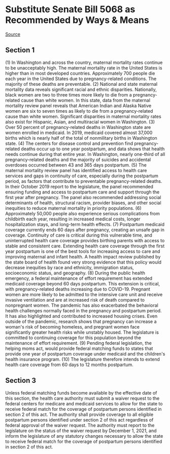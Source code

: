 # Substitute Senate Bill 5068 as Recommended by Ways & Means

[Source](http://lawfilesext.leg.wa.gov/biennium/2021-22/Xml/Bills/Senate%20Bills/5068-S.xml)
## Section 1
(1) In Washington and across the country, maternal mortality rates continue to be unacceptably high. The maternal mortality rate in the United States is higher than in most developed countries. Approximately 700 people die each year in the United States due to pregnancy-related conditions. The majority of these deaths are preventable.
(2) National and state maternal mortality data reveals significant racial and ethnic disparities. Nationally, black women are two to three times more likely to die from a pregnancy-related cause than white women. In this state, data from the maternal mortality review panel reveals that American Indian and Alaska Native women are six to seven times as likely to die from a pregnancy-related cause than white women. Significant disparities in maternal mortality rates also exist for Hispanic, Asian, and multiracial women in Washington.
(3) Over 50 percent of pregnancy-related deaths in Washington state are women enrolled in medicaid. In 2019, medicaid covered almost 37,000 births which is nearly half of the total of nonmilitary births in Washington state.
(4) The centers for disease control and prevention find pregnancy-related deaths occur up to one year postpartum, and data shows that health needs continue during that entire year. In Washington, nearly one-third of all pregnancy-related deaths and the majority of suicides and accidental overdoses occurred between 43 and 365 days postpartum.
(5) The maternal mortality review panel has identified access to health care services and gaps in continuity of care, especially during the postpartum period, as factors that contribute to preventable pregnancy-related deaths. In their October 2019 report to the legislature, the panel recommended ensuring funding and access to postpartum care and support through the first year after pregnancy. The panel also recommended addressing social determinants of health, structural racism, provider biases, and other social inequities to reduce maternal mortality in priority populations.
(6) Approximately 50,000 people also experience serious complications from childbirth each year, resulting in increased medical costs, longer hospitalization stays, and long-term health effects.
(7) Postpartum medicaid coverage currently ends 60 days after pregnancy, creating an unsafe gap in coverage. Continuity of care is critical during this vulnerable time, and uninterrupted health care coverage provides birthing parents with access to stable and consistent care. Extending health care coverage through the first year postpartum is one of the best tools for increasing access to care and improving maternal and infant health. A health impact review published by the state board of health found very strong evidence that this policy would decrease inequities by race and ethnicity, immigration status, socioeconomic status, and geography.
(8) During the public health emergency, a federal maintenance of effort requirement has extended medicaid coverage beyond 60 days postpartum. This extension is critical, with pregnancy-related deaths increasing due to COVID-19. Pregnant women are more likely to be admitted to the intensive care unit and receive invasive ventilation and are at increased risk of death compared to nonpregnant women. The pandemic has also exacerbated the behavioral health challenges normally faced in the pregnancy and postpartum period. It has also highlighted and contributed to increased housing crises. Even outside of the pandemic, research shows that pregnancy can increase a woman's risk of becoming homeless, and pregnant women face significantly greater health risks while unstably housed. The legislature is committed to continuing coverage for this population beyond the maintenance of effort requirement.
(9) Pending federal legislation, the helping moms act, would provide federal matching funds to states that provide one year of postpartum coverage under medicaid and the children's health insurance program.
(10) The legislature therefore intends to extend health care coverage from 60 days to 12 months postpartum.

## Section 3
Unless federal matching funds become available by the effective date of this section, the health care authority must submit a waiver request to the federal centers for medicare and medicaid services to allow for the state to receive federal match for the coverage of postpartum persons identified in section 2 of this act. The authority shall provide coverage to all eligible postpartum persons identified under section 2 of this act regardless of federal approval of the waiver request. The authority must report to the legislature on the status of the waiver request by December 1, 2021, and inform the legislature of any statutory changes necessary to allow the state to receive federal match for the coverage of postpartum persons identified in section 2 of this act.
